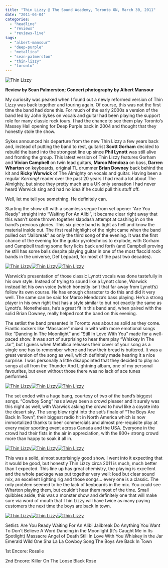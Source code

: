 ```yaml
---
title: "Thin Lizzy @ The Sound Academy, Toronto ON, March 30, 2011"
date: "2011-04-04"
categories: 
  - "headline"
  - "reviews"
  - "reviews-live"
tags: 
  - "albert-mansour"
  - "deep-purple"
  - "metallica"
  - "sean-palmerston"
  - "thin-lizzy"
  - "toronto"
---
```


![Thin Lizzy](http://www.hellbound.ca/wp-content/uploads/2011/04/THIN-LIZZY-29ab.jpg "Thin Lizzy")

**Review by Sean Palmerston; Concert photography by Albert Mansour**

My curiosity was peaked when I found out a newly reformed version of Thin Lizzy was back together and touring again. Of course, this was not the first time the band had done this. For much of the early 2000s a version of the band led by John Sykes on vocals and guitar had been playing the support role for many classic rock tours. I had the chance to see them play Toronto’s Massey Hall opening for Deep Purple back in 2004 and thought that they honestly stole the show.

Sykes announced his departure from the new Thin Lizzy a few years back and, instead of putting the band to rest, guitarist **Scott Gorham** decided to rebuild the band into the strongest line up since **Phil Lynott** was still alive and fronting the group. This latest version of Thin Lizzy features Gorham and **Vivian Campbell** on twin lead guitars, **Marco Mendoza** on bass, **Darren Wharton** on keyboards, original TL drummer **Brian Downey** back behind the kit and **Ricky Warwick** of The Almighty on vocals and guitar. Having been a regular _Kerrang!_ reader over the past 20 years I had read a lot about The Almighty, but since they pretty much are a UK only sensation I had never heard Warwick sing and had no idea if he could pull this stuff off.

Well, let me tell you something. He definitely can.

Starting the show off with a seamless segue from set opener “Are You Ready” straight into “Waiting For An Alibi”, it became clear right away that this wasn’t some thrown together slapdash attempt at cashing in on the band’s previous glories. This six piece band is tight as hell and know the material inside out. The first real highlight of the night came when the band pulled out “Jailbreak” as only the third song of the evening. It was the first chance of the evening for the guitar pyrotechnics to explode, with Gorham and Campbell trading some fiery licks back and forth (and Campbell proving he still has some balls despite playing guitar in one of the most flaccid rock bands in the universe, Def Leppard, for most of the past two decades).

[![](http://www.hellbound.ca/wp-content/uploads/2011/04/THIN-LIZZY-9ab-150x150.jpg "Thin Lizzy")](http://www.hellbound.ca/wp-content/uploads/2011/04/THIN-LIZZY-9ab.jpg)[![](http://www.hellbound.ca/wp-content/uploads/2011/04/THIN-LIZZY-10ab-150x150.jpg "Thin Lizzy")](http://www.hellbound.ca/wp-content/uploads/2011/04/THIN-LIZZY-10ab.jpg)[![](http://www.hellbound.ca/wp-content/uploads/2011/04/THIN-LIZZY-11ab-150x150.jpg "Thin Lizzy")](http://www.hellbound.ca/wp-content/uploads/2011/04/THIN-LIZZY-11ab.jpg)

Warwick’s presentation of those classic Lynott vocals was done tastefully in his own style. Instead of trying to sound like a Lynott clone, Warwick instead let his own voice (which honestly isn’t that far away from Lynott’s) follow its own course. He has enough character to do this and did it very well. The same can be said for Marco Mendoza’s bass playing. He’s a strong player in his own right that has a style similar to but not exactly the same as Lynott’s. Nonetheless, he’s a great fit in this band and, when paired with the solid Brian Downey, really helped root the band on this evening.

The setlist the band presented in Toronto was about as solid as they come. Frantic rockers like “Massacre” mixed in with with more emotional songs like “Dancing In The Moonlight” and “Still In Love With You” made for a well-paced show. It was sort of surprising to hear them play “Whiskey In The Jar”, but I guess when Metallica releases their cover of your song as a single one has to remember where and how their bread is buttered. It was a great version of the song as well, which definitely made hearing it a nice surprise. I was personally a little disappointed that they decided to play no songs at all from the Thunder And Lightning album, one of my personal favourites, but even without those there was no lack of ace tunes performed.

[![](http://www.hellbound.ca/wp-content/uploads/2011/04/THIN-LIZZY-12ab-150x150.jpg "Thin Lizzy")](http://www.hellbound.ca/wp-content/uploads/2011/04/THIN-LIZZY-12ab.jpg)[![](http://www.hellbound.ca/wp-content/uploads/2011/04/THIN-LIZZY-15ab-150x150.jpg "Thin Lizzy")](http://www.hellbound.ca/wp-content/uploads/2011/04/THIN-LIZZY-15ab.jpg)[![](http://www.hellbound.ca/wp-content/uploads/2011/04/THIN-LIZZY-17ab-150x150.jpg "Thin Lizzy")](http://www.hellbound.ca/wp-content/uploads/2011/04/THIN-LIZZY-17ab.jpg)

The set ended with a huge bang, courtesy of two of the band’s biggest songs. “Cowboy Song” has always been a crowd pleaser and it surely was this night as well, with Warwick asking the crowd to howl like a coyote into the desert sky. The song blew right into the set’s finale of “The Boys Are Back In Town”, their biggest radio hit in North America which is now immortalized thanks to beer commercials and almost pre-requisite play at every major sporting event across Canada and the USA. Everyone in the crowd had their fists in the air in appreciation, with the 800+ strong crowd more than happy to soak it all in.

[![](http://www.hellbound.ca/wp-content/uploads/2011/04/THIN-LIZZY-18ab-150x150.jpg "Thin Lizzy")](http://www.hellbound.ca/wp-content/uploads/2011/04/THIN-LIZZY-18ab.jpg)[![](http://www.hellbound.ca/wp-content/uploads/2011/04/THIN-LIZZY-19ab-150x150.jpg "Thin Lizzy")](http://www.hellbound.ca/wp-content/uploads/2011/04/THIN-LIZZY-19ab.jpg)[![](http://www.hellbound.ca/wp-content/uploads/2011/04/THIN-LIZZY-21ab-150x150.jpg "Thin Lizzy")](http://www.hellbound.ca/wp-content/uploads/2011/04/THIN-LIZZY-21ab.jpg)

This was a solid, almost surprisingly good show. I went into it expecting that it would be good, but honestly Thin Lizzy circa 2011 is much, much better than I expected. This line up has great chemistry, the playing is excellent and the whole package was put together very well: loud but clear sound mix, an excellent lighting rig and those songs... every one is a classic. The only problem seemed to be the lack of keyboards in the mix. You could see Wharton playing them, but couldn’t hear them most of the time. Small quibbles aside, this was a monster show and definitely one that will make sure via word of mouth that Thin Lizzy will have twice as many paying customers the next time the boys are back in town.

[![](http://www.hellbound.ca/wp-content/uploads/2011/04/THIN-LIZZY-22ab-150x150.jpg "Thin Lizzy")](http://www.hellbound.ca/wp-content/uploads/2011/04/THIN-LIZZY-22ab.jpg)[![](http://www.hellbound.ca/wp-content/uploads/2011/04/THIN-LIZZY-27ab-150x150.jpg "Thin Lizzy")](http://www.hellbound.ca/wp-content/uploads/2011/04/THIN-LIZZY-27ab.jpg)[![](http://www.hellbound.ca/wp-content/uploads/2011/04/THIN-LIZZY-25ab-150x150.jpg "Thin Lizzy")](http://www.hellbound.ca/wp-content/uploads/2011/04/THIN-LIZZY-25ab.jpg)

Setlist: Are You Ready Waiting For An Alibi Jailbreak Do Anything You Want To Don't Believe A Word Dancing in the Moonlight (It's Caught Me in Its Spotlight) Massacre Angel of Death Still In Love With You Whiskey in the Jar Emerald Wild One Sha La La Cowboy Song The Boys Are Back In Town

1st Encore: Rosalie

2nd Encore: Killer On The Loose Black Rose
